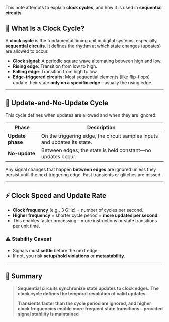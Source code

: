 This note attempts to explain **clock cycles**, and how it is used in **sequential circuits**

## 🔧 What Is a Clock Cycle?

A **clock cycle** is the fundamental timing unit in digital systems, especially **sequential circuits**. It defines the rhythm at which state changes (updates) are allowed to occur.

- **Clock signal**: A periodic square wave alternating between high and low.
- **Rising edge**: Transition from low to high.
- **Falling edge**: Transition from high to low.
- **Edge-triggered circuits**: Most sequential elements (like flip-flops) update their state **only on a specific edge**—usually the rising edge.

---

## 🔁 Update-and-No-Update Cycle

This cycle defines when updates are allowed and when they are ignored:

| Phase            | Description                                                                 |
|------------------|-----------------------------------------------------------------------------|
| **Update phase** | On the triggering edge, the circuit samples inputs and updates its state.   |
| **No-update**    | Between edges, the state is held constant—no updates occur.                 |

Any signal changes that happen **between edges** are ignored unless they persist until the next triggering edge. Fast transients or glitches are missed.

---

## ⚡ Clock Speed and Update Rate

- **Clock frequency** (e.g., 3 GHz) = number of cycles per second.
- **Higher frequency** = shorter cycle period = **more updates per second**.
- This enables faster processing—more instructions or state transitions per unit time.

### ⚠️ Stability Caveat

- Signals must **settle** before the next edge.
- If not, you risk **setup/hold violations** or **metastability**.

---

## 🧠 Summary

> **Sequential circuits synchronize state updates to clock edges. The clock cycle defines the temporal resolution of valid updates**
> 
> **Transients faster than the cycle period are ignored, and higher clock frequencies enable more frequent state transitions—provided signal stability is maintained**
